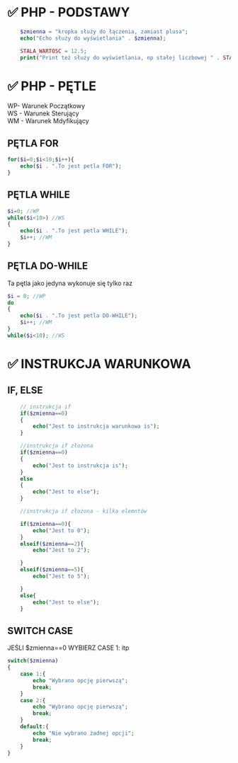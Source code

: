 # ✅ PHP - PODSTAWY

```php
    $zmienna = "kropka służy do łączenia, zamiast plusa";
    echo("Echo służy do wyświetlania" . $zmienna);

    STALA_WARTOSC = 12.5;
    print("Print też służy do wyświetlania, np stałej liczbowej " . STALA_WARTOSC );

```

# ✅ PHP - PĘTLE

WP- Warunek Początkowy
\
WS - Warunek Sterujący
\
WM - Warunek Mdyfikujący

## PĘTLA FOR
```php
for($i=0;$i<10;$i++){
    echo($i . ".To jest petla FOR");
}
```
## PĘTLA WHILE
```php
$i=0; //WP
while($i<10>) //WS
{
    echo($i . ".To jest petla WHILE");
    $i++; //WM
}
```

## PĘTLA DO-WHILE
Ta pętla jako jedyna wykonuje się tylko raz
```php
$i = 0; //WP
do
{
    echo($i . ".To jest petla DO-WHILE");
    $i++; //WM
}
while($i<10); //WS


```

# ✅ INSTRUKCJA WARUNKOWA

## IF, ELSE
```PHP
    // instrukcja if
    if($zmienna==0)
    {
        echo("Jest to instrukcja warunkowa is");
    }

    //instrukcja if złożona
    if($zmienna==0)
    {
        echo("Jest to instrukcja is");
    }
    else
    {
        echo("Jest to else");
    }

    //instrukcja if złożona - kilka elemntów

    if($zmienna==0){
        echo("Jest to 0");
    }
    elseif($zmienna==2){
        echo("Jest to 2");

    }
    elseif($zmienna==5){
        echo("Jest to 5");

    }
    else{
        echo("Jest to else");
    }

```


## SWITCH CASE
JEŚLI $zmienna==0 WYBIERZ CASE 1: itp
```php
switch($zmienna)
{
    case 1:{
        echo "Wybrano opcję pierwszą";
        break;
    }
    case 2:{
        echo "Wybrano opcję pierwszą";
        break;
    }
    default:{
        echo "Nie wybrano żadnej opcji";
        break;
    }
}
```